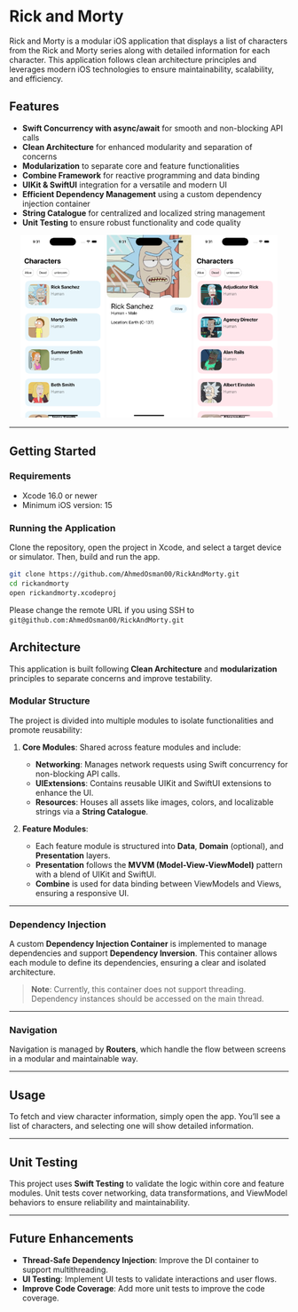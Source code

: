# Rick and Morty

Rick and Morty is a modular iOS application that displays a list of characters from the Rick and Morty series along with detailed information for each character. This application follows clean architecture principles and leverages modern iOS technologies to ensure maintainability, scalability, and efficiency.

## Features

- **Swift Concurrency with async/await** for smooth and non-blocking API calls
- **Clean Architecture** for enhanced modularity and separation of concerns
- **Modularization** to separate core and feature functionalities
- **Combine Framework** for reactive programming and data binding
- **UIKit & SwiftUI** integration for a versatile and modern UI
- **Efficient Dependency Management** using a custom dependency injection container
- **String Catalogue** for centralized and localized string management
- **Unit Testing** to ensure robust functionality and code quality

<p align="center">
  <img src="README Files/1.png" alt="Screenshot 1" width="30%">
  <img src="README Files/2.png" alt="Screenshot 2" width="30%">
  <img src="README Files/3.png" alt="Screenshot 3" width="30%">
</p>

---

## Getting Started

### Requirements

- Xcode 16.0 or newer
- Minimum iOS version: 15

### Running the Application

Clone the repository, open the project in Xcode, and select a target device or simulator. Then, build and run the app.

```bash
git clone https://github.com/AhmedOsman00/RickAndMorty.git
cd rickandmorty
open rickandmorty.xcodeproj
```

Please change the remote URL if you using SSH to `git@github.com:AhmedOsman00/RickAndMorty.git`

## Architecture

This application is built following **Clean Architecture** and **modularization** principles to separate concerns and improve testability.

### Modular Structure

The project is divided into multiple modules to isolate functionalities and promote reusability:

1. **Core Modules**: Shared across feature modules and include:

   - **Networking**: Manages network requests using Swift concurrency for non-blocking API calls.
   - **UIExtensions**: Contains reusable UIKit and SwiftUI extensions to enhance the UI.
   - **Resources**: Houses all assets like images, colors, and localizable strings via a **String Catalogue**.

2. **Feature Modules**:
   - Each feature module is structured into **Data**, **Domain** (optional), and **Presentation** layers.
   - **Presentation** follows the **MVVM (Model-View-ViewModel)** pattern with a blend of UIKit and SwiftUI.
   - **Combine** is used for data binding between ViewModels and Views, ensuring a responsive UI.

---

### Dependency Injection

A custom **Dependency Injection Container** is implemented to manage dependencies and support **Dependency Inversion**. This container allows each module to define its dependencies, ensuring a clear and isolated architecture.

> **Note**: Currently, this container does not support threading. Dependency instances should be accessed on the main thread.

---

### Navigation

Navigation is managed by **Routers**, which handle the flow between screens in a modular and maintainable way.

---

## Usage

To fetch and view character information, simply open the app. You’ll see a list of characters, and selecting one will show detailed information.

---

## Unit Testing

This project uses **Swift Testing** to validate the logic within core and feature modules. Unit tests cover networking, data transformations, and ViewModel behaviors to ensure reliability and maintainability.

---

## Future Enhancements

- **Thread-Safe Dependency Injection**: Improve the DI container to support multithreading.
- **UI Testing**: Implement UI tests to validate interactions and user flows.
- **Improve Code Coverage**: Add more unit tests to improve the code coverage.
